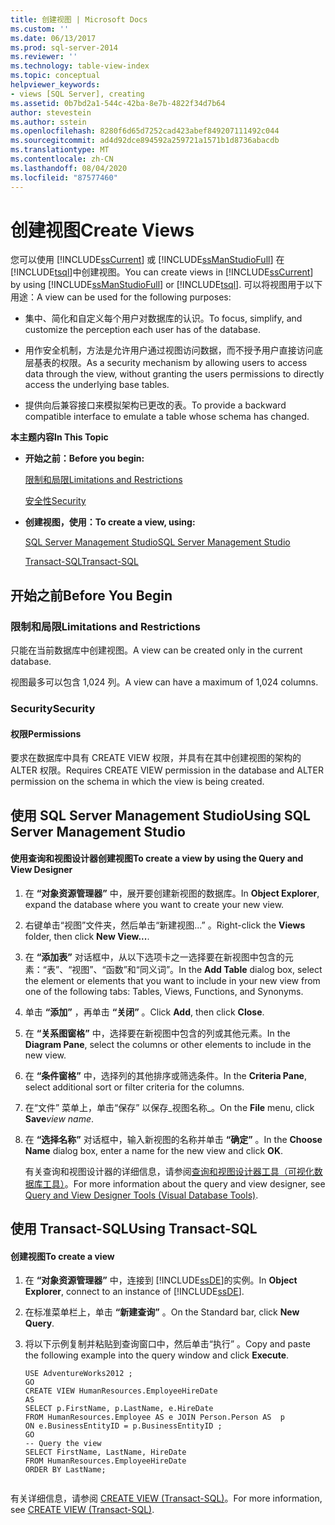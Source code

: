 ```yaml
---
title: 创建视图 | Microsoft Docs
ms.custom: ''
ms.date: 06/13/2017
ms.prod: sql-server-2014
ms.reviewer: ''
ms.technology: table-view-index
ms.topic: conceptual
helpviewer_keywords:
- views [SQL Server], creating
ms.assetid: 0b7bd2a1-544c-42ba-8e7b-4822f34d7b64
author: stevestein
ms.author: sstein
ms.openlocfilehash: 8280f6d65d7252cad423abef849207111492c044
ms.sourcegitcommit: ad4d92dce894592a259721a1571b1d8736abacdb
ms.translationtype: MT
ms.contentlocale: zh-CN
ms.lasthandoff: 08/04/2020
ms.locfileid: "87577460"
---
```

# <a name="create-views"></a><span data-ttu-id="51408-102">创建视图</span><span class="sxs-lookup"><span data-stu-id="51408-102">Create Views</span></span>
  <span data-ttu-id="51408-103">您可以使用 [!INCLUDE[ssCurrent](../../includes/sscurrent-md.md)] 或 [!INCLUDE[ssManStudioFull](../../includes/ssmanstudiofull-md.md)] 在 [!INCLUDE[tsql](../../includes/tsql-md.md)]中创建视图。</span><span class="sxs-lookup"><span data-stu-id="51408-103">You can create views in [!INCLUDE[ssCurrent](../../includes/sscurrent-md.md)] by using [!INCLUDE[ssManStudioFull](../../includes/ssmanstudiofull-md.md)] or [!INCLUDE[tsql](../../includes/tsql-md.md)].</span></span> <span data-ttu-id="51408-104">可以将视图用于以下用途：</span><span class="sxs-lookup"><span data-stu-id="51408-104">A view can be used for the following purposes:</span></span>  
  
-   <span data-ttu-id="51408-105">集中、简化和自定义每个用户对数据库的认识。</span><span class="sxs-lookup"><span data-stu-id="51408-105">To focus, simplify, and customize the perception each user has of the database.</span></span>  
  
-   <span data-ttu-id="51408-106">用作安全机制，方法是允许用户通过视图访问数据，而不授予用户直接访问底层基表的权限。</span><span class="sxs-lookup"><span data-stu-id="51408-106">As a security mechanism by allowing users to access data through the view, without granting the users permissions to directly access the underlying base tables.</span></span>  
  
-   <span data-ttu-id="51408-107">提供向后兼容接口来模拟架构已更改的表。</span><span class="sxs-lookup"><span data-stu-id="51408-107">To provide a backward compatible interface to emulate a table whose schema has changed.</span></span>  
  
 <span data-ttu-id="51408-108">**本主题内容**</span><span class="sxs-lookup"><span data-stu-id="51408-108">**In This Topic**</span></span>  
  
-   <span data-ttu-id="51408-109">**开始之前：**</span><span class="sxs-lookup"><span data-stu-id="51408-109">**Before you begin:**</span></span>  
  
     [<span data-ttu-id="51408-110">限制和局限</span><span class="sxs-lookup"><span data-stu-id="51408-110">Limitations and Restrictions</span></span>](#Restrictions)  
  
     [<span data-ttu-id="51408-111">安全性</span><span class="sxs-lookup"><span data-stu-id="51408-111">Security</span></span>](#Security)  
  
-   <span data-ttu-id="51408-112">**创建视图，使用：**</span><span class="sxs-lookup"><span data-stu-id="51408-112">**To create a view, using:**</span></span>  
  
     [<span data-ttu-id="51408-113">SQL Server Management Studio</span><span class="sxs-lookup"><span data-stu-id="51408-113">SQL Server Management Studio</span></span>](#SSMSProcedure)  
  
     [<span data-ttu-id="51408-114">Transact-SQL</span><span class="sxs-lookup"><span data-stu-id="51408-114">Transact-SQL</span></span>](#TsqlProcedure)  
  
##  <a name="before-you-begin"></a><a name="BeforeYouBegin"></a> <span data-ttu-id="51408-115">开始之前</span><span class="sxs-lookup"><span data-stu-id="51408-115">Before You Begin</span></span>  
  
###  <a name="limitations-and-restrictions"></a><a name="Restrictions"></a> <span data-ttu-id="51408-116">限制和局限</span><span class="sxs-lookup"><span data-stu-id="51408-116">Limitations and Restrictions</span></span>  
 <span data-ttu-id="51408-117">只能在当前数据库中创建视图。</span><span class="sxs-lookup"><span data-stu-id="51408-117">A view can be created only in the current database.</span></span>  
  
 <span data-ttu-id="51408-118">视图最多可以包含 1,024 列。</span><span class="sxs-lookup"><span data-stu-id="51408-118">A view can have a maximum of 1,024 columns.</span></span>  
  
###  <a name="security"></a><a name="Security"></a> <span data-ttu-id="51408-119">Security</span><span class="sxs-lookup"><span data-stu-id="51408-119">Security</span></span>  
  
####  <a name="permissions"></a><a name="Permissions"></a> <span data-ttu-id="51408-120">权限</span><span class="sxs-lookup"><span data-stu-id="51408-120">Permissions</span></span>  
 <span data-ttu-id="51408-121">要求在数据库中具有 CREATE VIEW 权限，并具有在其中创建视图的架构的 ALTER 权限。</span><span class="sxs-lookup"><span data-stu-id="51408-121">Requires CREATE VIEW permission in the database and ALTER permission on the schema in which the view is being created.</span></span>  
  
##  <a name="using-sql-server-management-studio"></a><a name="SSMSProcedure"></a> <span data-ttu-id="51408-122">使用 SQL Server Management Studio</span><span class="sxs-lookup"><span data-stu-id="51408-122">Using SQL Server Management Studio</span></span>  
  
#### <a name="to-create-a-view-by-using-the-query-and-view-designer"></a><span data-ttu-id="51408-123">使用查询和视图设计器创建视图</span><span class="sxs-lookup"><span data-stu-id="51408-123">To create a view by using the Query and View Designer</span></span>  
  
1.  <span data-ttu-id="51408-124">在 **“对象资源管理器”** 中，展开要创建新视图的数据库。</span><span class="sxs-lookup"><span data-stu-id="51408-124">In **Object Explorer**, expand the database where you want to create your new view.</span></span>  
  
2.  <span data-ttu-id="51408-125">右键单击“视图”文件夹，然后单击“新建视图...”   。</span><span class="sxs-lookup"><span data-stu-id="51408-125">Right-click the **Views** folder, then click **New View...**.</span></span>  
  
3.  <span data-ttu-id="51408-126">在 **“添加表”** 对话框中，从以下选项卡之一选择要在新视图中包含的元素：“表”、“视图”、“函数”和“同义词”。</span><span class="sxs-lookup"><span data-stu-id="51408-126">In the **Add Table** dialog box, select the element or elements that you want to include in your new view from one of the following tabs: Tables, Views, Functions, and Synonyms.</span></span>  
  
4.  <span data-ttu-id="51408-127">单击 **“添加”** ，再单击 **“关闭”** 。</span><span class="sxs-lookup"><span data-stu-id="51408-127">Click **Add**, then click **Close**.</span></span>  
  
5.  <span data-ttu-id="51408-128">在 **“关系图窗格”** 中，选择要在新视图中包含的列或其他元素。</span><span class="sxs-lookup"><span data-stu-id="51408-128">In the **Diagram Pane**, select the columns or other elements to include in the new view.</span></span>  
  
6.  <span data-ttu-id="51408-129">在 **“条件窗格”** 中，选择列的其他排序或筛选条件。</span><span class="sxs-lookup"><span data-stu-id="51408-129">In the **Criteria Pane**, select additional sort or filter criteria for the columns.</span></span>  
  
7.  <span data-ttu-id="51408-130">在“文件”  菜单上，单击“保存”  以保存_视图名称_。</span><span class="sxs-lookup"><span data-stu-id="51408-130">On the **File** menu, click **Save**_view name_.</span></span>  
  
8.  <span data-ttu-id="51408-131">在 **“选择名称”** 对话框中，输入新视图的名称并单击 **“确定”** 。</span><span class="sxs-lookup"><span data-stu-id="51408-131">In the **Choose Name** dialog box, enter a name for the new view and click **OK**.</span></span>  
  
     <span data-ttu-id="51408-132">有关查询和视图设计器的详细信息，请参阅[查询和视图设计器工具（可视化数据库工具）](../../ssms/visual-db-tools/visual-database-tools.md)。</span><span class="sxs-lookup"><span data-stu-id="51408-132">For more information about the query and view designer, see [Query and View Designer Tools &#40;Visual Database Tools&#41;](../../ssms/visual-db-tools/visual-database-tools.md).</span></span>  
  
##  <a name="using-transact-sql"></a><a name="TsqlProcedure"></a> <span data-ttu-id="51408-133">使用 Transact-SQL</span><span class="sxs-lookup"><span data-stu-id="51408-133">Using Transact-SQL</span></span>  
  
#### <a name="to-create-a-view"></a><span data-ttu-id="51408-134">创建视图</span><span class="sxs-lookup"><span data-stu-id="51408-134">To create a view</span></span>  
  
1.  <span data-ttu-id="51408-135">在 **“对象资源管理器”** 中，连接到 [!INCLUDE[ssDE](../../includes/ssde-md.md)]的实例。</span><span class="sxs-lookup"><span data-stu-id="51408-135">In **Object Explorer**, connect to an instance of [!INCLUDE[ssDE](../../includes/ssde-md.md)].</span></span>  
  
2.  <span data-ttu-id="51408-136">在标准菜单栏上，单击 **“新建查询”** 。</span><span class="sxs-lookup"><span data-stu-id="51408-136">On the Standard bar, click **New Query**.</span></span>  
  
3.  <span data-ttu-id="51408-137">将以下示例复制并粘贴到查询窗口中，然后单击“执行”  。</span><span class="sxs-lookup"><span data-stu-id="51408-137">Copy and paste the following example into the query window and click **Execute**.</span></span>  
  
    ```  
    USE AdventureWorks2012 ;   
    GO  
    CREATE VIEW HumanResources.EmployeeHireDate  
    AS  
    SELECT p.FirstName, p.LastName, e.HireDate  
    FROM HumanResources.Employee AS e JOIN Person.Person AS  p  
    ON e.BusinessEntityID = p.BusinessEntityID ;   
    GO  
    -- Query the view  
    SELECT FirstName, LastName, HireDate  
    FROM HumanResources.EmployeeHireDate  
    ORDER BY LastName;  
  
    ```  
  
 <span data-ttu-id="51408-138">有关详细信息，请参阅 [CREATE VIEW (Transact-SQL)](/sql/t-sql/statements/create-view-transact-sql)。</span><span class="sxs-lookup"><span data-stu-id="51408-138">For more information, see [CREATE VIEW &#40;Transact-SQL&#41;](/sql/t-sql/statements/create-view-transact-sql).</span></span>  
  
  
